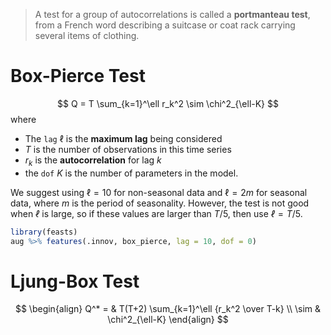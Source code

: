 > A test for a group of autocorrelations is called a **portmanteau test**, from a French word describing a suitcase or coat rack carrying several items of clothing.


# Box-Pierce Test

$$
  Q = T \sum_{k=1}^\ell r_k^2
  \sim \chi^2_{\ell-K}
$$
where
- The `lag` $\ell$ is the **maximum lag** being considered
- $T$ is the number of observations in this time series
- $r_k$ is the **autocorrelation** for lag $k$
- the `dof` $K$ is the number of parameters in the model.

We suggest using $\ell=10$ for non-seasonal data and $\ell=2m$ for seasonal data, where $m$ is the period of seasonality. However, the test is not good when $ℓ$ is large, so if these values are larger than $T/5$, then use $ℓ=T/5$.

```r
library(feasts)
aug %>% features(.innov, box_pierce, lag = 10, dof = 0)
```

# Ljung-Box Test

$$
\begin{align}
  Q^* = & T(T+2) \sum_{k=1}^\ell {r_k^2 \over T-k} \\
  \sim & \chi^2_{\ell-K}
\end{align}
$$
